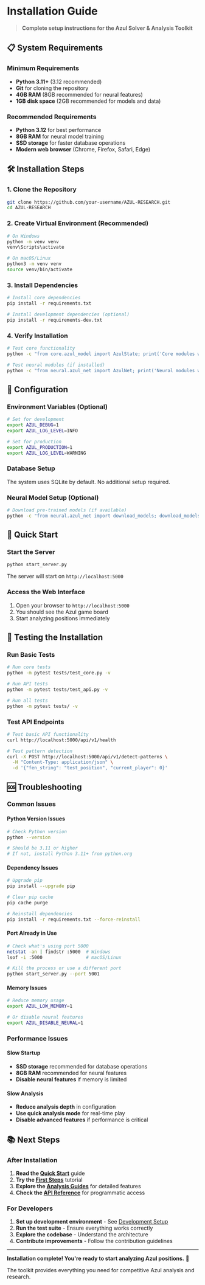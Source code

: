 # Installation Guide

> **Complete setup instructions for the Azul Solver & Analysis Toolkit**

## 📋 **System Requirements**

### **Minimum Requirements**
- **Python 3.11+** (3.12 recommended)
- **Git** for cloning the repository
- **4GB RAM** (8GB recommended for neural features)
- **1GB disk space** (2GB recommended for models and data)

### **Recommended Requirements**
- **Python 3.12** for best performance
- **8GB RAM** for neural model training
- **SSD storage** for faster database operations
- **Modern web browser** (Chrome, Firefox, Safari, Edge)

## 🛠️ **Installation Steps**

### **1. Clone the Repository**
```bash
git clone https://github.com/your-username/AZUL-RESEARCH.git
cd AZUL-RESEARCH
```

### **2. Create Virtual Environment (Recommended)**
```bash
# On Windows
python -m venv venv
venv\Scripts\activate

# On macOS/Linux
python3 -m venv venv
source venv/bin/activate
```

### **3. Install Dependencies**
```bash
# Install core dependencies
pip install -r requirements.txt

# Install development dependencies (optional)
pip install -r requirements-dev.txt
```

### **4. Verify Installation**
```bash
# Test core functionality
python -c "from core.azul_model import AzulState; print('Core modules working')"

# Test neural modules (if installed)
python -c "from neural.azul_net import AzulNet; print('Neural modules working')"
```

## 🔧 **Configuration**

### **Environment Variables (Optional)**
```bash
# Set for development
export AZUL_DEBUG=1
export AZUL_LOG_LEVEL=INFO

# Set for production
export AZUL_PRODUCTION=1
export AZUL_LOG_LEVEL=WARNING
```

### **Database Setup**
The system uses SQLite by default. No additional setup required.

### **Neural Model Setup (Optional)**
```bash
# Download pre-trained models (if available)
python -c "from neural.azul_net import download_models; download_models()"
```

## 🚀 **Quick Start**

### **Start the Server**
```bash
python start_server.py
```

The server will start on `http://localhost:5000`

### **Access the Web Interface**
1. Open your browser to `http://localhost:5000`
2. You should see the Azul game board
3. Start analyzing positions immediately

## 🧪 **Testing the Installation**

### **Run Basic Tests**
```bash
# Run core tests
python -m pytest tests/test_core.py -v

# Run API tests
python -m pytest tests/test_api.py -v

# Run all tests
python -m pytest tests/ -v
```

### **Test API Endpoints**
```bash
# Test basic API functionality
curl http://localhost:5000/api/v1/health

# Test pattern detection
curl -X POST http://localhost:5000/api/v1/detect-patterns \
  -H "Content-Type: application/json" \
  -d '{"fen_string": "test_position", "current_player": 0}'
```

## 🆘 **Troubleshooting**

### **Common Issues**

#### **Python Version Issues**
```bash
# Check Python version
python --version

# Should be 3.11 or higher
# If not, install Python 3.11+ from python.org
```

#### **Dependency Issues**
```bash
# Upgrade pip
pip install --upgrade pip

# Clear pip cache
pip cache purge

# Reinstall dependencies
pip install -r requirements.txt --force-reinstall
```

#### **Port Already in Use**
```bash
# Check what's using port 5000
netstat -an | findstr :5000  # Windows
lsof -i :5000                # macOS/Linux

# Kill the process or use a different port
python start_server.py --port 5001
```

#### **Memory Issues**
```bash
# Reduce memory usage
export AZUL_LOW_MEMORY=1

# Or disable neural features
export AZUL_DISABLE_NEURAL=1
```

### **Performance Issues**

#### **Slow Startup**
- **SSD storage** recommended for database operations
- **8GB RAM** recommended for neural features
- **Disable neural features** if memory is limited

#### **Slow Analysis**
- **Reduce analysis depth** in configuration
- **Use quick analysis mode** for real-time play
- **Disable advanced features** if performance is critical

## 📚 **Next Steps**

### **After Installation**
1. **Read the [Quick Start](../QUICK_START.md)** guide
2. **Try the [First Steps](first-steps.md)** tutorial
3. **Explore the [Analysis Guides](../analysis/)** for detailed features
4. **Check the [API Reference](../../technical/api/endpoints.md)** for programmatic access

### **For Developers**
1. **Set up development environment** - See [Development Setup](../../technical/development/setup.md)
2. **Run the test suite** - Ensure everything works correctly
3. **Explore the codebase** - Understand the architecture
4. **Contribute improvements** - Follow the contribution guidelines

---

**Installation complete! You're ready to start analyzing Azul positions.** 🎯

The toolkit provides everything you need for competitive Azul analysis and research. 